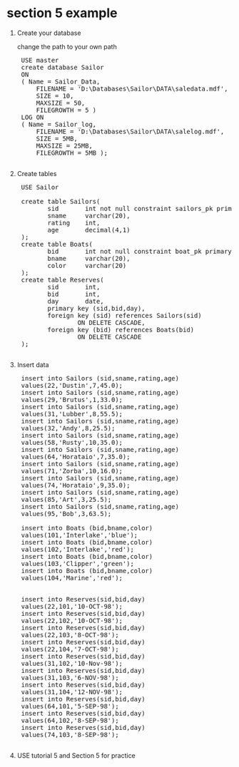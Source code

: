 # section 5 example
1. Create your database

    change the path to your own path
    <pre>
    USE master
    create database Sailor
    ON
    ( Name = Sailor_Data,
        FILENAME = 'D:\Databases\Sailor\DATA\saledata.mdf',
        SIZE = 10,
        MAXSIZE = 50,
        FILEGROWTH = 5 )
    LOG ON
    ( Name = Sailor_log,
        FILENAME = 'D:\Databases\Sailor\DATA\salelog.mdf',
        SIZE = 5MB,
        MAXSIZE = 25MB,
        FILEGROWTH = 5MB );
    </pre>
2. Create tables
    <pre>
    USE Sailor
    
    create table Sailors(
           sid       int not null constraint sailors_pk primary key,
           sname     varchar(20),
           rating    int,
           age       decimal(4,1)
    );
    create table Boats(
           bid       int not null constraint boat_pk primary key,
           bname     varchar(20),
           color     varchar(20)
    );
    create table Reserves(
           sid       int,
           bid       int,
           day       date,
           primary key (sid,bid,day),
           foreign key (sid) references Sailors(sid)
                   ON DELETE CASCADE,
           foreign key (bid) references Boats(bid)
                   ON DELETE CASCADE 
    );
    </pre>
3. Insert data
    <pre>
    insert into Sailors (sid,sname,rating,age)
    values(22,'Dustin',7,45.0);
    insert into Sailors (sid,sname,rating,age)
    values(29,'Brutus',1,33.0);
    insert into Sailors (sid,sname,rating,age)
    values(31,'Lubber',8,55.5);
    insert into Sailors (sid,sname,rating,age)
    values(32,'Andy',8,25.5);
    insert into Sailors (sid,sname,rating,age)
    values(58,'Rusty',10,35.0);
    insert into Sailors (sid,sname,rating,age)
    values(64,'Horataio',7,35.0);
    insert into Sailors (sid,sname,rating,age)
    values(71,'Zorba',10,16.0);
    insert into Sailors (sid,sname,rating,age)
    values(74,'Horataio',9,35.0);
    insert into Sailors (sid,sname,rating,age)
    values(85,'Art',3,25.5);
    insert into Sailors (sid,sname,rating,age)
    values(95,'Bob',3,63.5);
    
    insert into Boats (bid,bname,color)
    values(101,'Interlake','blue');
    insert into Boats (bid,bname,color)
    values(102,'Interlake','red');
    insert into Boats (bid,bname,color)
    values(103,'Clipper','green');
    insert into Boats (bid,bname,color)
    values(104,'Marine','red');
    
    
    insert into Reserves(sid,bid,day)
    values(22,101,'10-OCT-98');
    insert into Reserves(sid,bid,day)
    values(22,102,'10-OCT-98');
    insert into Reserves(sid,bid,day)
    values(22,103,'8-OCT-98');
    insert into Reserves(sid,bid,day)
    values(22,104,'7-OCT-98');
    insert into Reserves(sid,bid,day)
    values(31,102,'10-Nov-98');
    insert into Reserves(sid,bid,day)
    values(31,103,'6-NOV-98');
    insert into Reserves(sid,bid,day)
    values(31,104,'12-NOV-98');
    insert into Reserves(sid,bid,day)
    values(64,101,'5-SEP-98');
    insert into Reserves(sid,bid,day)
    values(64,102,'8-SEP-98');
    insert into Reserves(sid,bid,day)
    values(74,103,'8-SEP-98');
    </pre>
4. USE tutorial 5 and Section 5 for practice